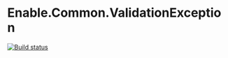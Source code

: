 # Enable.Common.ValidationException

[![Build status](https://ci.appveyor.com/api/projects/status/raj5v6ms7f2vp17w?svg=true)](https://ci.appveyor.com/project/EnableSoftware/enable-common-validationexception)
